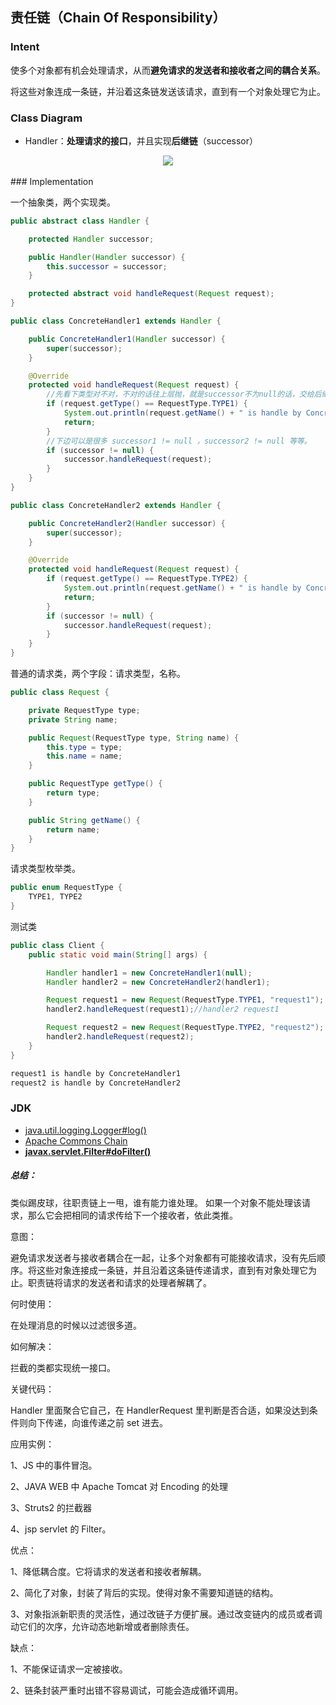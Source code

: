 ## 责任链（Chain Of Responsibility）

### Intent

使多个对象都有机会处理请求，从而**避免请求的发送者和接收者之间的耦合关系**。

将这些对象连成一条链，并沿着这条链发送该请求，直到有一个对象处理它为止。

### Class Diagram

- Handler：**处理请求的接口**，并且实现**后继链**（successor）

<div align="center"> <img src="https://cs-notes-1256109796.cos.ap-guangzhou.myqcloud.com/ca9f23bf-55a4-47b2-9534-a28e35397988.png"/> </div><br>
### Implementation

一个抽象类，两个实现类。

```java
public abstract class Handler {

    protected Handler successor;

    public Handler(Handler successor) {
        this.successor = successor;
    }

    protected abstract void handleRequest(Request request);
}
```

```java
public class ConcreteHandler1 extends Handler {

    public ConcreteHandler1(Handler successor) {
        super(successor);
    }

    @Override
    protected void handleRequest(Request request) {
        //先看下类型对不对，不对的话往上层抛，就是successor不为null的话，交给后继链处理。
        if (request.getType() == RequestType.TYPE1) {
            System.out.println(request.getName() + " is handle by ConcreteHandler1");
            return;
        }
        //下边可以是很多 successor1 != null ，successor2 != null 等等。
        if (successor != null) {
            successor.handleRequest(request);
        }
    }
}
```

```java
public class ConcreteHandler2 extends Handler {

    public ConcreteHandler2(Handler successor) {
        super(successor);
    }

    @Override
    protected void handleRequest(Request request) {
        if (request.getType() == RequestType.TYPE2) {
            System.out.println(request.getName() + " is handle by ConcreteHandler2");
            return;
        }
        if (successor != null) {
            successor.handleRequest(request);
        }
    }
}
```

普通的请求类，两个字段：请求类型，名称。

```java
public class Request {

    private RequestType type;
    private String name;

    public Request(RequestType type, String name) {
        this.type = type;
        this.name = name;
    }

    public RequestType getType() {
        return type;
    }

    public String getName() {
        return name;
    }
}

```

请求类型枚举类。

```java
public enum RequestType {
    TYPE1, TYPE2
}
```

测试类

```java
public class Client {
    public static void main(String[] args) {

        Handler handler1 = new ConcreteHandler1(null);
        Handler handler2 = new ConcreteHandler2(handler1);

        Request request1 = new Request(RequestType.TYPE1, "request1");
        handler2.handleRequest(request1);//handler2 request1

        Request request2 = new Request(RequestType.TYPE2, "request2");
        handler2.handleRequest(request2);
    }
}
```

```html
request1 is handle by ConcreteHandler1
request2 is handle by ConcreteHandler2
```

### JDK

- [java.util.logging.Logger#log()](http://docs.oracle.com/javase/8/docs/api/java/util/logging/Logger.html#log%28java.util.logging.Level,%20java.lang.String%29)
- [Apache Commons Chain](https://commons.apache.org/proper/commons-chain/index.html)
- **[javax.servlet.Filter#doFilter()](http://docs.oracle.com/javaee/7/api/javax/servlet/Filter.html#doFilter-javax.servlet.ServletRequest-javax.servlet.ServletResponse-javax.servlet.FilterChain-)**



##### 总结：

类似踢皮球，往职责链上一甩，谁有能力谁处理。 如果一个对象不能处理该请求，那么它会把相同的请求传给下一个接收者，依此类推。 



意图：

避免请求发送者与接收者耦合在一起，让多个对象都有可能接收请求，没有先后顺序。将这些对象连接成一条链，并且沿着这条链传递请求，直到有对象处理它为止。职责链将请求的发送者和请求的处理者解耦了。



何时使用：

在处理消息的时候以过滤很多道。

如何解决：

拦截的类都实现统一接口。

关键代码：

Handler 里面聚合它自己，在 HandlerRequest 里判断是否合适，如果没达到条件则向下传递，向谁传递之前 set 进去。

应用实例： 

1、JS 中的事件冒泡。 

2、JAVA WEB 中 Apache Tomcat 对 Encoding 的处理

3、Struts2 的拦截器

4、jsp servlet 的 Filter。

优点： 

1、降低耦合度。它将请求的发送者和接收者解耦。

2、简化了对象，封装了背后的实现。使得对象不需要知道链的结构。

3、对象指派新职责的灵活性，通过改链子方便扩展。通过改变链内的成员或者调动它们的次序，允许动态地新增或者删除责任。 

缺点： 

1、不能保证请求一定被接收。 

2、链条封装严重时出错不容易调试，可能会造成循环调用。 

